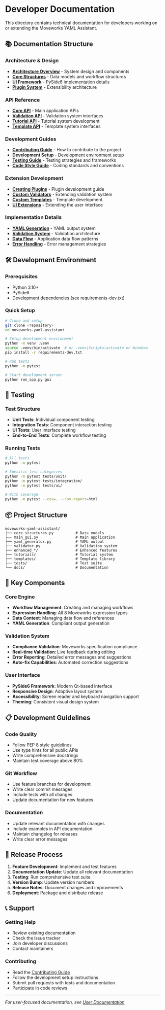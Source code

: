 # Developer Documentation

This directory contains technical documentation for developers working on or extending the Moveworks YAML Assistant.

## 📚 Documentation Structure

### Architecture & Design
- **[Architecture Overview](architecture.md)** - System design and components
- **[Core Structures](core-structures.md)** - Data models and workflow structures
- **[UI Framework](ui-framework.md)** - PySide6 implementation details
- **[Plugin System](plugin-system.md)** - Extensibility architecture

### API Reference
- **[Core API](api-reference.md)** - Main application APIs
- **[Validation API](validation-api.md)** - Validation system interfaces
- **[Tutorial API](tutorial-api.md)** - Tutorial system development
- **[Template API](template-api.md)** - Template system interfaces

### Development Guides
- **[Contributing Guide](contributing.md)** - How to contribute to the project
- **[Development Setup](development-setup.md)** - Development environment setup
- **[Testing Guide](testing.md)** - Testing strategies and frameworks
- **[Code Style Guide](code-style.md)** - Coding standards and conventions

### Extension Development
- **[Creating Plugins](creating-plugins.md)** - Plugin development guide
- **[Custom Validators](custom-validators.md)** - Extending validation system
- **[Custom Templates](custom-templates.md)** - Template development
- **[UI Extensions](ui-extensions.md)** - Extending the user interface

### Implementation Details
- **[YAML Generation](yaml-generation.md)** - YAML output system
- **[Validation System](validation-implementation.md)** - Validation architecture
- **[Data Flow](data-flow.md)** - Application data flow patterns
- **[Error Handling](error-handling.md)** - Error management strategies

## 🛠️ Development Environment

### Prerequisites
- Python 3.10+
- PySide6
- Development dependencies (see requirements-dev.txt)

### Quick Setup
```bash
# Clone and setup
git clone <repository>
cd moveworks-yaml-assistant

# Setup development environment
python -m venv .venv
source .venv/bin/activate  # or .venv\Scripts\activate on Windows
pip install -r requirements-dev.txt

# Run tests
python -m pytest

# Start development server
python run_app.py gui
```

## 🧪 Testing

### Test Structure
- **Unit Tests**: Individual component testing
- **Integration Tests**: Component interaction testing
- **UI Tests**: User interface testing
- **End-to-End Tests**: Complete workflow testing

### Running Tests
```bash
# All tests
python -m pytest

# Specific test categories
python -m pytest tests/unit/
python -m pytest tests/integration/
python -m pytest tests/ui/

# With coverage
python -m pytest --cov=. --cov-report=html
```

## 📦 Project Structure

```
moveworks-yaml-assistant/
├── core_structures.py          # Data models
├── main_gui.py                 # Main application
├── yaml_generator.py           # YAML output
├── validator.py                # Validation system
├── enhanced_*/                 # Enhanced features
├── tutorials/                  # Tutorial system
├── templates/                  # Template library
├── tests/                      # Test suite
└── docs/                       # Documentation
```

## 🔧 Key Components

### Core Engine
- **Workflow Management**: Creating and managing workflows
- **Expression Handling**: All 8 Moveworks expression types
- **Data Context**: Managing data flow and references
- **YAML Generation**: Compliant output generation

### Validation System
- **Compliance Validation**: Moveworks specification compliance
- **Real-time Validation**: Live feedback during editing
- **Error Reporting**: Detailed error messages and suggestions
- **Auto-fix Capabilities**: Automated correction suggestions

### User Interface
- **PySide6 Framework**: Modern Qt-based interface
- **Responsive Design**: Adaptive layout system
- **Accessibility**: Screen reader and keyboard navigation support
- **Theming**: Consistent visual design system

## 📋 Development Guidelines

### Code Quality
- Follow PEP 8 style guidelines
- Use type hints for all public APIs
- Write comprehensive docstrings
- Maintain test coverage above 80%

### Git Workflow
- Use feature branches for development
- Write clear commit messages
- Include tests with all changes
- Update documentation for new features

### Documentation
- Update relevant documentation with changes
- Include examples in API documentation
- Maintain changelog for releases
- Write clear error messages

## 🚀 Release Process

1. **Feature Development**: Implement and test features
2. **Documentation Update**: Update all relevant documentation
3. **Testing**: Run comprehensive test suite
4. **Version Bump**: Update version numbers
5. **Release Notes**: Document changes and improvements
6. **Deployment**: Package and distribute release

## 📞 Support

### Getting Help
- Review existing documentation
- Check the issue tracker
- Join developer discussions
- Contact maintainers

### Contributing
- Read the [Contributing Guide](contributing.md)
- Follow the development setup instructions
- Submit pull requests with tests and documentation
- Participate in code reviews

---

*For user-focused documentation, see [User Documentation](../user/)*
